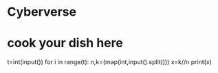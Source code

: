 # Cyberverse
# cook your dish here
t=int(input())
for i in range(t):
    n,k=(map(int,input().split()))
    x=k//n
    print(x)
